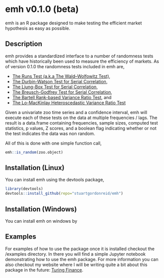 # emh v0.1.0 (beta)

emh is an R package designed to make testing the efficient market hypothesis as easy as possible. 

## Description

emh provides a standardized interface to a number of randomness tests which have historically been used to measure 
the efficiency of markets. As of version 0.1.0 the randomness tests included in emh are,

* [The Runs Test (a.k.a The Wald–Wolfowitz Test)](https://en.wikipedia.org/wiki/Wald%E2%80%93Wolfowitz_runs_test),
* [The Durbin-Watson Test for Serial Correlation](https://en.wikipedia.org/wiki/Durbin%E2%80%93Watson_statistic),
* [The Ljung-Box Test for Serial Correlation](https://en.wikipedia.org/wiki/Ljung%E2%80%93Box_test),
* [The Breusch-Godfrey Test for Serial Correlation](https://en.wikipedia.org/wiki/Breusch%E2%80%93Godfrey_test),
* [The Bartell Rank-based Variance Ratio Test](https://www.rdocumentation.org/packages/randtests/versions/1.0/topics/bartels.rank.test), and
* [The Lo-MacKinlay Heteroscedastic Variance Ratio Test](http://www.turingfinance.com/stock-market-prices-do-not-follow-random-walks/)

Given a univariate zoo time series and a confidence interval, emh will execute each of these tests on the data at 
multiple frequencies / lags. The result is a data.frame containing frequencies, sample sizes, computed test statistics, 
p values, Z scores, and a boolean flag indicating whether or not the test indicates the data was non random.

All of this is done with one simple function call,

```R
emh::is_random(zoo.object)
```

## Installation (Linux)

You can install emh using the devtools package,

```R
library(devtools)
devtools::install_github(repo="stuartgordonreid/emh")
```

## Installation (Windows)

You can install emh on windows by 

## Examples

For examples of how to use the package once it is installed checkout the /examples directory. In there you will find a 
simple Jupyter notebook demonstrating how to use the emh package. For more information you can also checkout my website 
where I will be writing quite a bit about this package in the future: [Turing Finance](http://www.turingfinance.com/).
